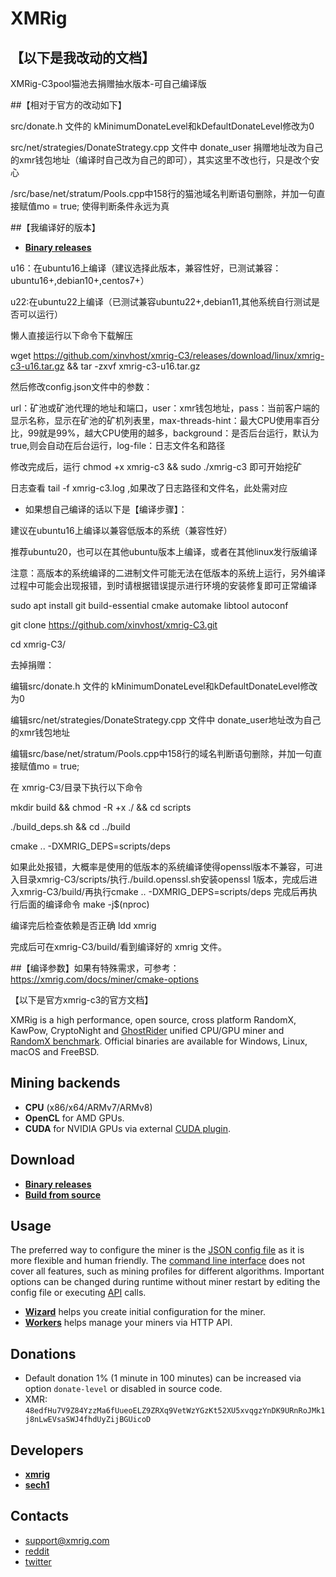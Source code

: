 # XMRig

## 【以下是我改动的文档】

XMRig-C3pool猫池去捐赠抽水版本-可自己编译版


##【相对于官方的改动如下】

src/donate.h 文件的 kMinimumDonateLevel和kDefaultDonateLevel修改为0

src/net/strategies/DonateStrategy.cpp 文件中 donate_user 捐赠地址改为自己的xmr钱包地址（编译时自己改为自己的即可），其实这里不改也行，只是改个安心

/src/base/net/stratum/Pools.cpp中158行的猫池域名判断语句删除，并加一句直接赋值mo = true; 使得判断条件永远为真


##【我编译好的版本】

* **[Binary releases](https://github.com/xinvhost/xmrig-C3/releases/)**

u16：在ubuntu16上编译（建议选择此版本，兼容性好，已测试兼容：ubuntu16+,debian10+,centos7+）

u22:在ubuntu22上编译（已测试兼容ubuntu22+,debian11,其他系统自行测试是否可以运行）

懒人直接运行以下命令下载解压

wget https://github.com/xinvhost/xmrig-C3/releases/download/linux/xmrig-c3-u16.tar.gz && tar -zxvf xmrig-c3-u16.tar.gz

然后修改config.json文件中的参数：

url：矿池或矿池代理的地址和端口，user：xmr钱包地址，pass：当前客户端的显示名称，显示在矿池的矿机列表里，max-threads-hint：最大CPU使用率百分比，99就是99%，越大CPU使用的越多，background：是否后台运行，默认为true,则会自动在后台运行，log-file：日志文件名和路径

修改完成后，运行 chmod +x xmrig-c3 && sudo ./xmrig-c3 即可开始挖矿

日志查看 tail -f xmrig-c3.log ,如果改了日志路径和文件名，此处需对应


* 如果想自己编译的话以下是【编译步骤】：

建议在ubuntu16上编译以兼容低版本的系统（兼容性好）

推荐ubuntu20，也可以在其他ubuntu版本上编译，或者在其他linux发行版编译

注意：高版本的系统编译的二进制文件可能无法在低版本的系统上运行，另外编译过程中可能会出现报错，到时请根据错误提示进行环境的安装修复即可正常编译

sudo apt install git build-essential cmake automake libtool autoconf

git clone https://github.com/xinvhost/xmrig-C3.git

cd xmrig-C3/


去掉捐赠：

编辑src/donate.h 文件的 kMinimumDonateLevel和kDefaultDonateLevel修改为0

编辑src/net/strategies/DonateStrategy.cpp 文件中 donate_user地址改为自己的xmr钱包地址

编辑src/base/net/stratum/Pools.cpp中158行的域名判断语句删除，并加一句直接赋值mo = true;


在 xmrig-C3/目录下执行以下命令

mkdir build && chmod -R +x ./ && cd scripts 

./build_deps.sh && cd ../build

cmake .. -DXMRIG_DEPS=scripts/deps

如果此处报错，大概率是使用的低版本的系统编译使得openssl版本不兼容，可进入目录xmrig-C3/scripts/执行./build.openssl.sh安装openssl 1版本，完成后进入xmrig-C3/build/再执行cmake .. -DXMRIG_DEPS=scripts/deps 完成后再执行后面的编译命令
make -j$(nproc)

编译完后检查依赖是否正确 ldd xmrig

完成后可在xmrig-C3/build/看到编译好的 xmrig 文件。


##【编译参数】如果有特殊需求，可参考：https://xmrig.com/docs/miner/cmake-options



【以下是官方xmrig-c3的官方文档】


XMRig is a high performance, open source, cross platform RandomX, KawPow, CryptoNight and [GhostRider](https://github.com/xmrig/xmrig/tree/master/src/crypto/ghostrider#readme) unified CPU/GPU miner and [RandomX benchmark](https://xmrig.com/benchmark). Official binaries are available for Windows, Linux, macOS and FreeBSD.

## Mining backends
- **CPU** (x86/x64/ARMv7/ARMv8)
- **OpenCL** for AMD GPUs.
- **CUDA** for NVIDIA GPUs via external [CUDA plugin](https://github.com/C3Pool/xmrig-cuda).

## Download
* **[Binary releases](https://github.com/C3Pool/xmrig/releases)**
* **[Build from source](https://xmrig.com/docs/miner/build)**

## Usage
The preferred way to configure the miner is the [JSON config file](https://xmrig.com/docs/miner/config) as it is more flexible and human friendly. The [command line interface](https://xmrig.com/docs/miner/command-line-options) does not cover all features, such as mining profiles for different algorithms. Important options can be changed during runtime without miner restart by editing the config file or executing [API](https://xmrig.com/docs/miner/api) calls.

* **[Wizard](https://xmrig.com/wizard)** helps you create initial configuration for the miner.
* **[Workers](http://workers.xmrig.info)** helps manage your miners via HTTP API.

## Donations
* Default donation 1% (1 minute in 100 minutes) can be increased via option `donate-level` or disabled in source code.
* XMR: `48edfHu7V9Z84YzzMa6fUueoELZ9ZRXq9VetWzYGzKt52XU5xvqgzYnDK9URnRoJMk1j8nLwEVsaSWJ4fhdUyZijBGUicoD`

## Developers
* **[xmrig](https://github.com/xmrig)**
* **[sech1](https://github.com/SChernykh)**

## Contacts
* support@xmrig.com
* [reddit](https://www.reddit.com/user/XMRig/)
* [twitter](https://twitter.com/xmrig_dev)

